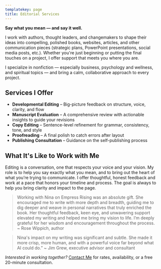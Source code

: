 ```yaml
---
templatekey: page
title: Editorial Services
---
```

**Say what you mean — and say it well.**

I work with authors, thought leaders, and changemakers to shape their ideas into compelling,
polished books, websites, articles, and other communication pieces (strategic plans,
PowerPoint presentations, social media posts, etc.). Whether you're just beginning or putting
the final touches on a project, I offer support that meets you where you are.

I specialize in nonfiction — especially business, psychology and wellness, and spiritual topics —
and bring a calm, collaborative approach to every project.

## **Services I Offer**
- **Developmental Editing** – Big-picture feedback on structure, voice, clarity, and flow
- **Manuscript Evaluation** – A comprehensive review with actionable insights to guide your
revisions
- **Copy Editing** – Sentence-level refinement for grammar, consistency, tone, and style
- **Proofreading** – A final polish to catch errors after layout
- **Publishing Consultation** – Guidance on the self-publishing process

## **What It's Like to Work with Me**

Editing is a conversation, one that respects your voice and your vision. My role is to help you
say exactly what you mean, and to bring out the heart of what you’re trying to communicate. I
offer thoughtful, honest feedback and work at a pace that honors your timeline and process.
The goal is always to help you bring clarity and impact to the page.

>Working with Nina on Empress Rising was an absolute gift. She encouraged me to write with
more depth and breadth, guiding me to dig deeper and weave in personal narratives that truly
enriched the book. Her thoughtful feedback, keen eye, and unwavering support elevated my
writing and helped me bring my vision to life. I’m deeply grateful for her wisdom and
encouragement throughout the process. ~ Rose Wippich, author

>Nina's impact on my writing was significant and subtle. She made it more crisp, more human,
and with a powerful voice far beyond what AI could do.” ~ Jim Grew, executive advisor and
consultant

_Interested in working together?_ [Contact Me](/contact) for rates, availability, or a free 20-minute
consultation.
